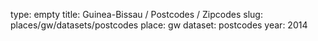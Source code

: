 type: empty
title: Guinea-Bissau / Postcodes / Zipcodes
slug: places/gw/datasets/postcodes
place: gw
dataset: postcodes
year: 2014
